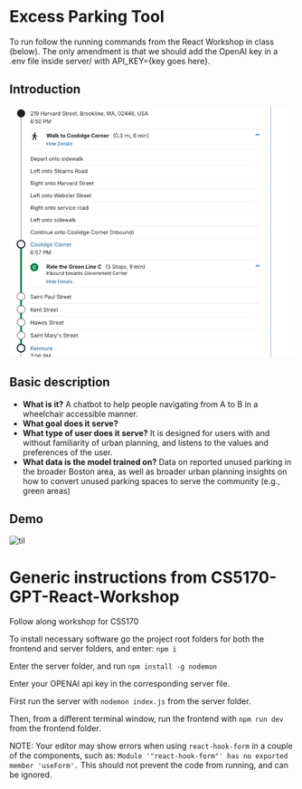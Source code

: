 # Excess Parking Tool
To run follow the running commands from the React Workshop in class (below). The only amendment is that we should add the OpenAI key in a .env file inside server/ with API_KEY={key goes here}.

## Introduction 
![alt text](https://github.com/joerovar/CS5170-GPT-React-Workshop/blob/disabilities/mbta-screenshot.png?raw=true)

## Basic description
- **What is it?** A chatbot to help people navigating from A to B in a wheelchair accessible manner.
- **What goal does it serve?** 
- **What type of user does it serve?** It is designed for users with and without familiarity of urban planning, and listens to the values and preferences of the user.
- **What data is the model trained on?** Data on reported unused parking in the broader Boston area, as well as broader urban planning insights on how to convert unused parking spaces to serve the community (e.g., green areas) 

## Demo

![til](https://raw.githubusercontent.com/hashrocket/hr-til/master/app/assets/images/banner.png)

# Generic instructions from CS5170-GPT-React-Workshop

Follow along workshop for CS5170

To install necessary software go the project root folders for both the frontend and server folders, and enter: `npm i`

Enter the server folder, and run `npm install -g nodemon`

Enter your OPENAI api key in the corresponding server file.

First run the server with `nodemon index.js` from the server folder.

Then, from a different terminal window, run the frontend with `npm run dev` from the frontend folder.

NOTE: Your editor may show errors when using `react-hook-form` in a couple of the components, such as: `Module '"react-hook-form"' has no exported member 'useForm'.` This should not prevent the code from running, and can be ignored.


